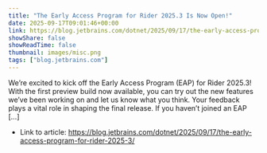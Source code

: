 ```yaml
---
title: "The Early Access Program for Rider 2025.3 Is Now Open!"
date: 2025-09-17T09:01:46+00:00
link: https://blog.jetbrains.com/dotnet/2025/09/17/the-early-access-program-for-rider-2025-3/
showShare: false
showReadTime: false
thumbnail: images/misc.png
tags: ["blog.jetbrains.com"]
---
```

We’re excited to kick off the Early Access Program (EAP) for Rider 2025.3! With the first preview build now available, you can try out the new features we’ve been working on and let us know what you think. Your feedback plays a vital role in shaping the final release. If you haven’t joined an EAP […]

- Link to article: https://blog.jetbrains.com/dotnet/2025/09/17/the-early-access-program-for-rider-2025-3/